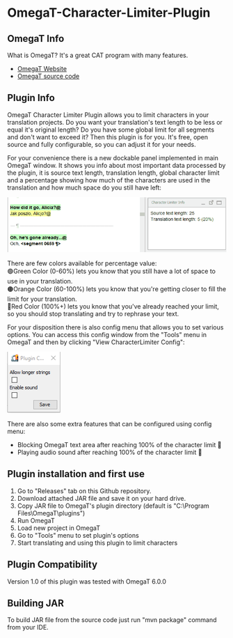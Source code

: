 # OmegaT-Character-Limiter-Plugin

## OmegaT Info

What is OmegaT? It's a great CAT program with many features.

* [OmegaT Website](https://omegat.org/)
* [OmegaT source code](https://github.com/omegat-org/omegat)

## Plugin Info

OmegaT Character Limiter Plugin allows you to limit characters in your
translation projects. Do you want your translation's text length
to be less or equal it's original length? Do you have some global
limit for all segments and don't want to exceed it? Then this plugin
is for you.
It's free, open source and fully configurable, 
so you can adjust it for your needs.

For your convenience there is a new dockable panel implemented
in main OmegaT window. It shows you info about most important
data processed by the plugin, it is source text length, translation length,
global character limit and a percentage showing how much of the characters
are used in the translation and how much space do you still have left:

<img src="img\dockable.gif">

There are few colors available for percentage value:<br>
🟢Green Color (0-60%) lets you know that 
you still have a lot of space to use in your translation.<br>
🟠Orange Color (60-100%) lets you know
that you're getting closer to fill the limit for your translation.<br>
🔴Red Color (100%+) lets you know that
you've already reached your limit, so you should stop translating
and try to rephrase your text.

For your disposition there is also config menu that allows you to
set various options. You can access this config window from the
"Tools" menu in OmegaT and then by clicking "View CharacterLimiter Config":

<img src="img\config.png">

There are also some extra features that can be configured using config menu:

* Blocking OmegaT text area after reaching 100% of the character limit :no_entry_sign:
* Playing audio sound after reaching 100% of the character limit :musical_note:

## Plugin installation and first use

1. Go to "Releases" tab  on this Github repository.
2. Download attached JAR file and save it on your hard drive.
3. Copy JAR file to OmegaT's plugin directory
(default is "C:\Program Files\OmegaT\plugins")
4. Run OmegaT
5. Load new project in OmegaT
6. Go to "Tools" menu to set plugin's options
7. Start translating and using this plugin to limit characters

## Plugin Compatibility

Version 1.0 of this plugin was tested with OmegaT 6.0.0

## Building JAR

To build JAR file from the source code just run "mvn package"
command from your IDE.